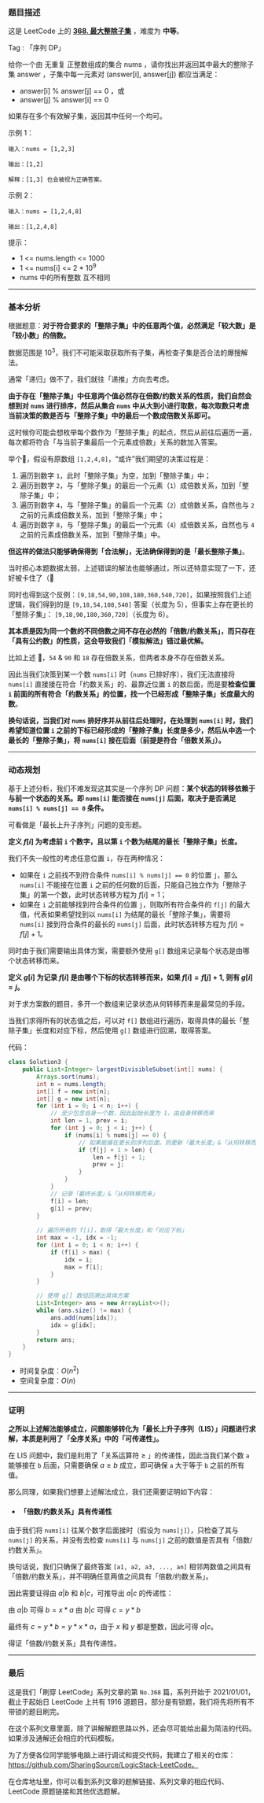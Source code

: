 ### 题目描述

这是 LeetCode 上的 **[368. 最大整除子集](https://leetcode-cn.com/problems/largest-divisible-subset/solution/gong-shui-san-xie-noxiang-xin-ke-xue-xi-0a3jc/)** ，难度为 **中等**。

Tag : 「序列 DP」




给你一个由 无重复 正整数组成的集合 nums ，请你找出并返回其中最大的整除子集 answer ，子集中每一元素对 (answer[i], answer[j]) 都应当满足：
* answer[i] % answer[j] == 0 ，或
* answer[j] % answer[i] == 0

如果存在多个有效解子集，返回其中任何一个均可。



示例 1：
```
输入：nums = [1,2,3]

输出：[1,2]

解释：[1,3] 也会被视为正确答案。
```
示例 2：
```
输入：nums = [1,2,4,8]

输出：[1,2,4,8]
```

提示：
* 1 <= nums.length <= 1000
* 1 <= nums[i] <= 2 * $10^9$
* nums 中的所有整数 互不相同

---

### 基本分析

根据题意：**对于符合要求的「整除子集」中的任意两个值，必然满足「较大数」是「较小数」的倍数。**

数据范围是 $10^3$，我们不可能采取获取所有子集，再检查子集是否合法的爆搜解法。

通常「递归」做不了，我们就往「递推」方向去考虑。

**由于存在「整除子集」中任意两个值必然存在倍数/约数关系的性质，我们自然会想到对 `nums` 进行排序，然后从集合 `nums` 中从大到小进行取数，每次取数只考虑当前决策的数是否与「整除子集」中的最后一个数成倍数关系即可。**

这时候你可能会想枚举每个数作为「整除子集」的起点，然后从前往后遍历一遍，每次都将符合「与当前子集最后一个元素成倍数」关系的数加入答案。

举个🌰，假设有原数组 `[1,2,4,8]`，“或许”我们期望的决策过程是：

1. 遍历到数字 `1`，此时「整除子集」为空，加到「整除子集」中；
2. 遍历到数字 `2`，与「整除子集」的最后一个元素（`1`）成倍数关系，加到「整除子集」中；
3. 遍历到数字 `4`，与「整除子集」的最后一个元素（`2`）成倍数关系，自然也与 `2` 之前的元素成倍数关系，加到「整除子集」中；
4. 遍历到数字 `8`，与「整除子集」的最后一个元素（`4`）成倍数关系，自然也与 `4` 之前的元素成倍数关系，加到「整除子集」中。

**但这样的做法只能够确保得到「合法解」，无法确保得到的是「最长整除子集」**。

当时担心本题数据太弱，上述错误的解法也能够通过，所以还特意实现了一下，还好被卡住了（🤣

同时也得到这个反例：`[9,18,54,90,108,180,360,540,720]`，如果按照我们上述逻辑，我们得到的是 `[9,18,54,108,540]` 答案（长度为 5），但事实上存在更长的「整除子集」： `[9,18,90,180,360,720]`（长度为 6）。

**其本质是因为同一个数的不同倍数之间不存在必然的「倍数/约数关系」，而只存在「具有公约数」的性质，这会导致我们「模拟解法」错过最优解。**

比如上述 🌰，`54` & `90` 和 `18` 存在倍数关系，但两者本身不存在倍数关系。

因此当我们决策到某一个数 `nums[i]` 时（`nums` 已排好序），我们无法直接将 `nums[i]` 直接接在符合「约数关系」的、最靠近位置 `i` 的数后面，而是要**检查位置 `i` 前面的所有符合「约数关系」的位置，找一个已经形成「整除子集」长度最大的数**。

**换句话说，当我们对 `nums` 排好序并从前往后处理时，在处理到 `nums[i]` 时，我们希望知道位置 `i` 之前的下标已经形成的「整除子集」长度是多少，然后从中选一个最长的「整除子集」，将 `nums[i]` 接在后面（前提是符合「倍数关系」）。**


---

### 动态规划

基于上述分析，我们不难发现这其实是一个序列 DP 问题：**某个状态的转移依赖于与前一个状态的关系。即 `nums[i]` 能否接在 `nums[j]` 后面，取决于是否满足 `nums[i] % nums[j] == 0` 条件。**

可看做是「最长上升子序列」问题的变形题。

**定义 $f[i]$ 为考虑前 `i` 个数字，且以第 `i` 个数为结尾的最长「整除子集」长度。**

我们不失一般性的考虑任意位置 `i`，存在两种情况：

* 如果在 `i` 之前找不到符合条件 `nums[i] % nums[j] == 0` 的位置 `j`，那么 `nums[i]` 不能接在位置 `i` 之前的任何数的后面，只能自己独立作为「整除子集」的第一个数，此时状态转移方程为 $f[i] = 1$；
* 如果在 `i` 之前能够找到符合条件的位置 `j`，则取所有符合条件的 `f[j]` 的最大值，代表如果希望找到以 `nums[i]` 为结尾的最长「整除子集」，需要将 `nums[i]` 接到符合条件的最长的 `nums[j]` 后面，此时状态转移方程为 $f[i] = f[j] + 1$。

同时由于我们需要输出具体方案，需要额外使用 `g[]` 数组来记录每个状态是由哪个状态转移而来。

**定义 $g[i]$ 为记录 $f[i]$ 是由哪个下标的状态转移而来，如果 $f[i] = f[j] + 1$, 则有 $g[i] = j$。**

对于求方案数的题目，多开一个数组来记录状态从何转移而来是最常见的手段。

当我们求得所有的状态值之后，可以对 `f[]` 数组进行遍历，取得具体的最长「整除子集」长度和对应下标，然后使用 `g[]` 数组进行回溯，取得答案。

代码：
```Java []
class Solution3 {
    public List<Integer> largestDivisibleSubset(int[] nums) {
        Arrays.sort(nums);
        int n = nums.length;
        int[] f = new int[n];
        int[] g = new int[n];
        for (int i = 0; i < n; i++) {
            // 至少包含自身一个数，因此起始长度为 1，由自身转移而来
            int len = 1, prev = i;
            for (int j = 0; j < i; j++) {
                if (nums[i] % nums[j] == 0) {
                    // 如果能接在更长的序列后面，则更新「最大长度」&「从何转移而来」
                    if (f[j] + 1 > len) {
                        len = f[j] + 1;
                        prev = j;
                    }
                }
            }
            // 记录「最终长度」&「从何转移而来」
            f[i] = len;
            g[i] = prev;
        }
        
        // 遍历所有的 f[i]，取得「最大长度」和「对应下标」
        int max = -1, idx = -1;
        for (int i = 0; i < n; i++) {
            if (f[i] > max) {
                idx = i;
                max = f[i];
            }
        }

        // 使用 g[] 数组回溯出具体方案
        List<Integer> ans = new ArrayList<>();
        while (ans.size() != max) {
            ans.add(nums[idx]);
            idx = g[idx];
        }
        return ans;
    }
}
```
* 时间复杂度：$O(n^2)$
* 空间复杂度：$O(n)$

---

### 证明

**之所以上述解法能够成立，问题能够转化为「最长上升子序列（LIS）」问题进行求解，本质是利用了「全序关系」中的「可传递性」。**

在 LIS 问题中，我们是利用了「关系运算符 $\geqslant$ 」的传递性，因此当我们某个数 `a` 能够接在 `b` 后面，只需要确保 $a \geqslant b$ 成立，即可确保 `a` 大于等于 `b` 之前的所有值。

那么同理，如果我们想要上述解法成立，我们还需要证明如下内容：

* #### 「倍数/约数关系」具有传递性
由于我们将 `nums[i]` 往某个数字后面接时（假设为 `nums[j]`），只检查了其与 `nums[j]` 的关系，并没有去检查 `nums[i]` 与 `nums[j]` 之前的数值是否具有「倍数/约数关系」。

换句话说，我们只确保了最终答案 `[a1, a2, a3, ..., an]` 相邻两数值之间具有「倍数/约数关系」，并不明确任意两值之间具有「倍数/约数关系」。

因此需要证得由 $a | b$ 和 $b | c$，可推导出 $a | c$ 的传递性：

由 $a | b$ 可得 $b = x * a$
由 $b | c$ 可得 $c = y * b$

最终有 $c = y * b = y * x * a$，由于 $x$ 和 $y$ 都是整数，因此可得 $a | c$。

得证「倍数/约数关系」具有传递性。

---

### 最后

这是我们「刷穿 LeetCode」系列文章的第 `No.368` 篇，系列开始于 2021/01/01，截止于起始日 LeetCode 上共有 1916 道题目，部分是有锁题，我们将先将所有不带锁的题目刷完。

在这个系列文章里面，除了讲解解题思路以外，还会尽可能给出最为简洁的代码。如果涉及通解还会相应的代码模板。

为了方便各位同学能够电脑上进行调试和提交代码，我建立了相关的仓库：https://github.com/SharingSource/LogicStack-LeetCode。

在仓库地址里，你可以看到系列文章的题解链接、系列文章的相应代码、LeetCode 原题链接和其他优选题解。

